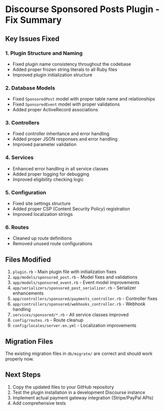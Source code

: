 # Discourse Sponsored Posts Plugin - Fix Summary

## Key Issues Fixed

### 1. Plugin Structure and Naming
- Fixed plugin name consistency throughout the codebase
- Added proper frozen string literals to all Ruby files
- Improved plugin initialization structure

### 2. Database Models
- Fixed `SponsoredPost` model with proper table name and relationships
- Fixed `SponsoredEvent` model with proper validations
- Added proper ActiveRecord associations

### 3. Controllers
- Fixed controller inheritance and error handling
- Added proper JSON responses and error handling
- Improved parameter validation

### 4. Services
- Enhanced error handling in all service classes
- Added proper logging for debugging
- Improved eligibility checking logic

### 5. Configuration
- Fixed site settings structure
- Added proper CSP (Content Security Policy) registration
- Improved localization strings

### 6. Routes
- Cleaned up route definitions
- Removed unused route configurations

## Files Modified

1. `plugin.rb` - Main plugin file with initialization fixes
2. `app/models/sponsored_post.rb` - Model fixes and validations
3. `app/models/sponsored_event.rb` - Event model improvements
4. `app/serializers/sponsored_post_serializer.rb` - Serializer enhancements
5. `app/controllers/sponsored/payments_controller.rb` - Controller fixes
6. `app/controllers/sponsored/webhooks_controller.rb` - Webhook handling
7. `services/sponsored/*.rb` - All service classes improved
8. `config/routes.rb` - Route cleanup
9. `config/locales/server.en.yml` - Localization improvements

## Migration Files
The existing migration files in `db/migrate/` are correct and should work properly now.

## Next Steps
1. Copy the updated files to your GitHub repository
2. Test the plugin installation in a development Discourse instance
3. Implement actual payment gateway integration (Stripe/PayPal APIs)
4. Add comprehensive tests